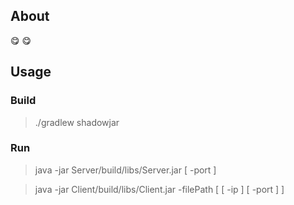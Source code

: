 ## About
:yum: :yum:
## Usage

### Build
> ./gradlew shadowjar

### Run
> java -jar Server/build/libs/Server.jar [ -port ]

> java -jar Client/build/libs/Client.jar -filePath [ [ -ip ] [ -port ] ]
